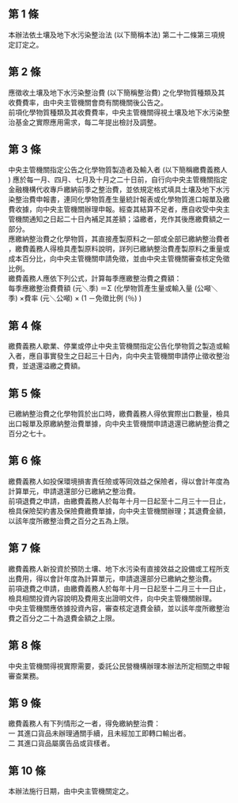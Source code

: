 第 1 條
-------
本辦法依土壤及地下水污染整治法 (以下簡稱本法) 第二十二條第三項規  
定訂定之。

第 2 條
-------
應徵收土壤及地下水污染整治費 (以下簡稱整治費) 之化學物質種類及其  
收費費率，由中央主管機關會商有關機關後公告之。  
前項化學物質種類及其收費費率，中央主管機關得視土壤及地下水污染整  
治基金之實際應用需求，每二年提出檢討及調整。

第 3 條
-------
中央主管機關指定公告之化學物質製造者及輸入者 (以下簡稱繳費義務人  
) 應於每一月、四月、七月及十月之二十日前，自行向中央主管機關指定  
金融機構代收專戶繳納前季之整治費，並依規定格式填具土壤及地下水污  
染整治費申報書，連同化學物質產生量統計報表或化學物質進口報單及繳  
費收據，向中央主管機關辦理申報。經查其結算不足者，應自收受中央主  
管機關通知之日起二十日內補足其差額；溢繳者，充作其後應繳費額之一  
部分。  
應繳納整治費之化學物質，其直接產製原料之一部或全部已繳納整治費者  
，繳費義務人得檢具產製原料說明，詳列已繳納整治費產製原料之重量或  
成本百分比，向中央主管機關申請免徵，並由中央主管機關審查核定免徵  
比例。  
繳費義務人應依下列公式，計算每季應繳整治費之費額：  
每季應繳整治費費額 (元＼季) ＝Σ (化學物質產生量或輸入量 (公噸＼  
季) ×費率 (元＼公噸) × (1 －免徵比例 (％) )

第 4 條
-------
繳費義務人歇業、停業或停止中央主管機關指定公告化學物質之製造或輸  
入者，應自事實發生之日起三十日內，向中央主管機關申請停止徵收整治  
費，並退還溢繳之費額。

第 5 條
-------
已繳納整治費之化學物質於出口時，繳費義務人得依實際出口數量，檢具  
出口報單及原繳納整治費單據，向中央主管機關申請退還已繳納整治費之  
百分之七十。

第 6 條
-------
繳費義務人如投保環境損害責任險或等同效益之保險者，得以會計年度為  
計算單元，申請退還部分已繳納之整治費。  
前項退費之申請，由繳費義務人於每年十月一日起至十二月三十一日止，  
檢具保險契約書及保險費繳費單據，向中央主管機關辦理；其退費金額，  
以該年度所繳整治費之百分之五為上限。

第 7 條
-------
繳費義務人新投資於預防土壤、地下水污染有直接效益之設備或工程所支  
出費用，得以會計年度為計算單元，申請退還部分已繳納之整治費。  
前項退費之申請，由繳費義務人於每年十月一日起至十二月三十一日止，  
檢具相關投資內容說明及費用支出證明文件，向中央主管機關辦理。  
中央主管機關應依據投資內容，審查核定退費金額，並以該年度所繳整治  
費之百分之二十為退費金額之上限。

第 8 條
-------
中央主管機關得視實際需要，委託公民營機構辦理本辦法所定相關之申報  
審查業務。

第 9 條
-------
繳費義務人有下列情形之一者，得免繳納整治費：  
一  其進口貨品未辦理通關手續，且未經加工即轉口輸出者。  
二  其進口貨品屬廣告品或貨樣者。

第 10 條
--------
本辦法施行日期，由中央主管機關定之。

